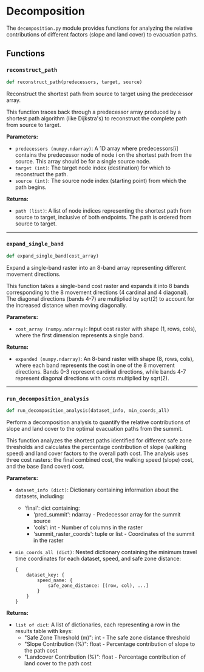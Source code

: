 # Decomposition

The `decomposition.py` module provides functions for analyzing the relative contributions of different factors (slope and land cover) to evacuation paths.

## Functions

### `reconstruct_path`

```python
def reconstruct_path(predecessors, target, source)
```

Reconstruct the shortest path from source to target using the predecessor array.

This function traces back through a predecessor array produced by a shortest path algorithm (like Dijkstra's) to reconstruct the complete path from source to target.

**Parameters:**

- `predecessors (numpy.ndarray)`: A 1D array where predecessors[i] contains the predecessor node of node i on the shortest path from the source. This array should be for a single source node.
- `target (int)`: The target node index (destination) for which to reconstruct the path.
- `source (int)`: The source node index (starting point) from which the path begins.

**Returns:**

- `path (list)`: A list of node indices representing the shortest path from source to target, inclusive of both endpoints. The path is ordered from source to target.

---

### `expand_single_band`

```python
def expand_single_band(cost_array)
```

Expand a single-band raster into an 8-band array representing different movement directions.

This function takes a single-band cost raster and expands it into 8 bands corresponding to
the 8 movement directions (4 cardinal and 4 diagonal). The diagonal directions (bands 4-7)
are multiplied by sqrt(2) to account for the increased distance when moving diagonally.

**Parameters:**

- `cost_array (numpy.ndarray)`: Input cost raster with shape (1, rows, cols), where the first dimension represents a single band.

**Returns:**

- `expanded (numpy.ndarray)`: An 8-band raster with shape (8, rows, cols), where each band represents the cost in one of the 8 movement directions. Bands 0-3 represent cardinal directions, while bands 4-7 represent diagonal directions with costs multiplied by sqrt(2).

---

### `run_decomposition_analysis`

```python
def run_decomposition_analysis(dataset_info, min_coords_all)
```

Perform a decomposition analysis to quantify the relative contributions of slope and land cover to the optimal evacuation paths from the summit.

This function analyzes the shortest paths identified for different safe zone thresholds and calculates the percentage contribution of slope (walking speed) and land cover factors to the overall path cost. The analysis uses three cost rasters: the final combined cost, the walking speed (slope) cost, and the base (land cover) cost.

**Parameters:**

- `dataset_info (dict)`: Dictionary containing information about the datasets, including:
  - 'final': dict containing:
    - 'pred_summit': ndarray - Predecessor array for the summit source
    - 'cols': int - Number of columns in the raster
    - 'summit_raster_coords': tuple or list - Coordinates of the summit in the raster

- `min_coords_all (dict)`: Nested dictionary containing the minimum travel time coordinates for each dataset, speed, and safe zone distance:
  ```
  {
      dataset_key: {
          speed_name: {
              safe_zone_distance: [(row, col), ...]
          }
      }
  }
  ```

**Returns:**

- `list of dict`: A list of dictionaries, each representing a row in the results table with keys:
  - "Safe Zone Threshold (m)": int - The safe zone distance threshold
  - "Slope Contribution (%)": float - Percentage contribution of slope to the path cost
  - "Landcover Contribution (%)": float - Percentage contribution of land cover to the path cost
